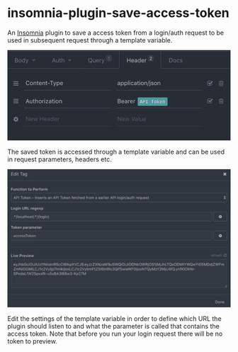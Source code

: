 # insomnia-plugin-save-access-token

An [Insomnia](https://insomnia.rest/) plugin to save a access token from a login/auth request to be used in subsequent request through a template variable.

![](https://raw.githubusercontent.com/Malm/insomnia-plugin-save-access-token/master/screen-1.png)

The saved token is accessed through a template variable and can be used in request parameters, headers etc.

![](https://raw.githubusercontent.com/Malm/insomnia-plugin-save-access-token/master/screen-2.png)

Edit the settings of the template variable in order to define which URL the plugin should listen to and what the parameter is called that contains the access token. Note that before you run your login request there will be no token to preview.

